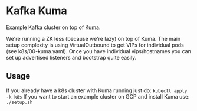 # Kafka Kuma

Example Kafka cluster on top of [Kuma](https://kuma.io).

We're running a ZK less (because we're lazy) on top of Kuma.
The main setup complexity is using VirtualOutbound to get VIPs for individual pods (see k8s/00-kuma.yaml).
Once you have individual vips/hostnames you can set up advertised listeners and bootstrap quite easily.

## Usage

If you already have a k8s cluster with Kuma running just do: `kubectl apply -k k8s`
If you want to start an example cluster on GCP and install Kuma use: `./setup.sh`
